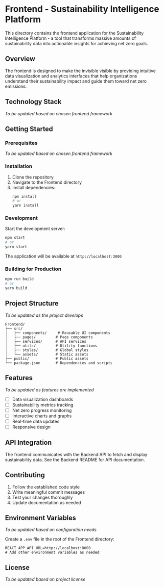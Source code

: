 # Frontend - Sustainability Intelligence Platform

This directory contains the frontend application for the Sustainability Intelligence Platform - a tool that transforms massive amounts of sustainability data into actionable insights for achieving net zero goals.

## Overview

The frontend is designed to make the invisible visible by providing intuitive data visualization and analytics interfaces that help organizations understand their sustainability impact and guide them toward net zero emissions.

## Technology Stack

*To be updated based on chosen frontend framework*

## Getting Started

### Prerequisites

*To be updated based on chosen frontend framework*

### Installation

1. Clone the repository
2. Navigate to the Frontend directory
3. Install dependencies:
   ```bash
   npm install
   # or
   yarn install
   ```

### Development

Start the development server:
```bash
npm start
# or
yarn start
```

The application will be available at `http://localhost:3000`

### Building for Production

```bash
npm run build
# or
yarn build
```

## Project Structure

*To be updated as the project develops*

```
Frontend/
├── src/
│   ├── components/     # Reusable UI components
│   ├── pages/         # Page components
│   ├── services/      # API services
│   ├── utils/         # Utility functions
│   ├── styles/        # Global styles
│   └── assets/        # Static assets
├── public/            # Public assets
└── package.json       # Dependencies and scripts
```

## Features

*To be updated as features are implemented*

- [ ] Data visualization dashboards
- [ ] Sustainability metrics tracking
- [ ] Net zero progress monitoring
- [ ] Interactive charts and graphs
- [ ] Real-time data updates
- [ ] Responsive design

## API Integration

The frontend communicates with the Backend API to fetch and display sustainability data. See the Backend README for API documentation.

## Contributing

1. Follow the established code style
2. Write meaningful commit messages
3. Test your changes thoroughly
4. Update documentation as needed

## Environment Variables

*To be updated based on configuration needs*

Create a `.env` file in the root of the Frontend directory:

```
REACT_APP_API_URL=http://localhost:8000
# Add other environment variables as needed
```

## License

*To be updated based on project license*
